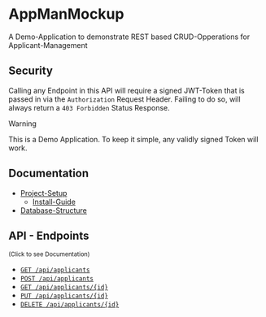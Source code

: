 # AppManMockup

A Demo-Application to demonstrate REST based CRUD-Opperations for Applicant-Management

## Security
Calling any Endpoint in this API will require a signed JWT-Token that is passed in via the `Authorization` Request Header.
Failing to do so, will always return a `403 Forbidden` Status Response.

> [!warning]
> This is a Demo Application. To keep it simple, any validly signed Token will work.

## Documentation
- [Project-Setup](./documentation/Projekt_Structur.md) 
    - [Install-Guide](./documentation/Projekt_Structur.md#installing-the-project) 
- [Database-Structure](./documentation/database.md)


## API - Endpoints
<small>(Click to see Documentation)</small>

- [`GET /api/applicants`](./documentation/get_applicants.md)
- [`POST /api/applicants`](./documentation/post_applicants.md)
- [`GET /api/applicants/{id}`](./documentation/get_applicant_by_id.md)
- [`PUT /api/applicants/{id}`](./documentation/put_applicant_by_id.md)
- [`DELETE /api/applicants/{id}`](./documentation/delete_applicant_by_id.md)
